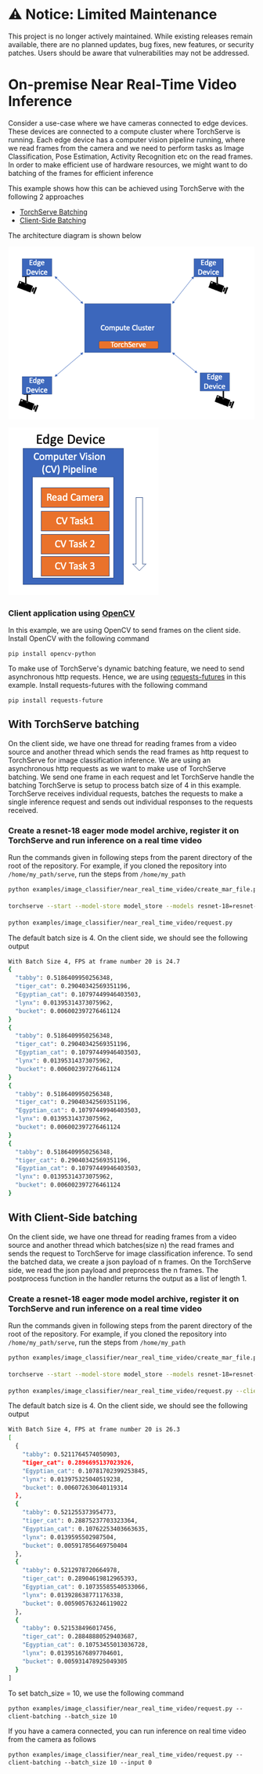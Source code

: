 # ⚠️ Notice: Limited Maintenance

This project is no longer actively maintained. While existing releases remain available, there are no planned updates, bug fixes, new features, or security patches. Users should be aware that vulnerabilities may not be addressed.

# On-premise Near Real-Time Video Inference

Consider a use-case where we have cameras connected to edge devices. These devices are connected to a compute cluster where TorchServe is running. Each edge device has a computer vision pipeline running, where we read frames from the camera and we need to perform tasks as Image Classification, Pose Estimation, Activity Recognition etc on the read frames. In order to make efficient use of hardware resources, we might want to do batching of the frames for efficient inference

This example shows how this can be achieved using TorchServe with the following 2 approaches
- [TorchServe Batching](#with-torchserve-batching)
- [Client-Side Batching](#with-client-side-batching)

The architecture diagram is shown below

![Architecture](architecture/arch.png)

![CV Pipeline](architecture/cv_pipeline.png)

### Client application using [OpenCV](https://opencv.org/)

In this example, we are using OpenCV to send frames on the client side.
Install OpenCV with the following command
```
pip install opencv-python
```

To make use of TorchServe's dynamic batching feature, we need to send asynchronous http requests. Hence, we are using [requests-futures](https://github.com/ross/requests-futures) in this example.
Install requests-futures with the following command
```
pip install requests-future
```

## With TorchServe batching

On the client side, we have one thread for reading frames from a video source and another thread which sends the read frames as http request to TorchServe for image classification inference. We are using an asynchronous http requests as we want to make use of TorchServe batching.
We send one frame in each request and let TorchServe handle the batching
TorchServe is setup to process batch size of 4 in this example.
TorchServe receives individual requests, batches the requests to make a single inference request and sends out individual responses to the requests received.


### Create a resnet-18 eager mode model archive, register it on TorchServe and run inference on a real time video

Run the commands given in following steps from the parent directory of the root of the repository. For example, if you cloned the repository into `/home/my_path/serve`, run the steps from `/home/my_path`

```bash
python examples/image_classifier/near_real_time_video/create_mar_file.py

torchserve --start --model-store model_store --models resnet-18=resnet-18.mar --ts-config examples/image_classifier/near_real_time_video/config.properties --disable-token-auth  --enable-model-api

python examples/image_classifier/near_real_time_video/request.py
```

The default batch size is 4.
On the client side, we should see the following output

```bash
With Batch Size 4, FPS at frame number 20 is 24.7
{
  "tabby": 0.5186409950256348,
  "tiger_cat": 0.29040342569351196,
  "Egyptian_cat": 0.10797449946403503,
  "lynx": 0.01395314373075962,
  "bucket": 0.006002397276461124
}
{
  "tabby": 0.5186409950256348,
  "tiger_cat": 0.29040342569351196,
  "Egyptian_cat": 0.10797449946403503,
  "lynx": 0.01395314373075962,
  "bucket": 0.006002397276461124
}
{
  "tabby": 0.5186409950256348,
  "tiger_cat": 0.29040342569351196,
  "Egyptian_cat": 0.10797449946403503,
  "lynx": 0.01395314373075962,
  "bucket": 0.006002397276461124
}
{
  "tabby": 0.5186409950256348,
  "tiger_cat": 0.29040342569351196,
  "Egyptian_cat": 0.10797449946403503,
  "lynx": 0.01395314373075962,
  "bucket": 0.006002397276461124
}
```

## With Client-Side batching

On the client side, we have one thread for reading frames from a video source and another thread which batches(size n) the read frames and sends the request to TorchServe for image classification inference.
To send the batched data, we create a json payload of n frames.
On the TorchServe side, we read the json payload and preprocess the n frames. The postprocess function in the handler returns the output as a list of length 1.


### Create a resnet-18 eager mode model archive, register it on TorchServe and run inference on a real time video

Run the commands given in following steps from the parent directory of the root of the repository. For example, if you cloned the repository into `/home/my_path/serve`, run the steps from `/home/my_path`

```bash
python examples/image_classifier/near_real_time_video/create_mar_file.py --client-batching

torchserve --start --model-store model_store --models resnet-18=resnet-18.mar --disable-token-auth  --enable-model-api

python examples/image_classifier/near_real_time_video/request.py --client-batching
```
The default batch size is 4.
On the client side, we should see the following output
```bash
With Batch Size 4, FPS at frame number 20 is 26.3
[
  {
    "tabby": 0.5211764574050903,
    "tiger_cat": 0.2896695137023926,
    "Egyptian_cat": 0.10781702399253845,
    "lynx": 0.013975325040519238,
    "bucket": 0.006072630640119314
  },
  {
    "tabby": 0.521255373954773,
    "tiger_cat": 0.28875237703323364,
    "Egyptian_cat": 0.10762253403663635,
    "lynx": 0.0139595502987504,
    "bucket": 0.005917856469750404
  },
  {
    "tabby": 0.5212978720664978,
    "tiger_cat": 0.28904619812965393,
    "Egyptian_cat": 0.10735585540533066,
    "lynx": 0.013928638771176338,
    "bucket": 0.005905763246119022
  },
  {
    "tabby": 0.521538496017456,
    "tiger_cat": 0.28848880529403687,
    "Egyptian_cat": 0.10753455013036728,
    "lynx": 0.013951676897704601,
    "bucket": 0.005931478925049305
  }
]
```

To set batch_size = 10, we use the following command
```
python examples/image_classifier/near_real_time_video/request.py --client-batching --batch_size 10
```

If you have a camera connected, you can run inference on real time video from the camera as follows

```
python examples/image_classifier/near_real_time_video/request.py --client-batching --batch_size 10 --input 0
```
